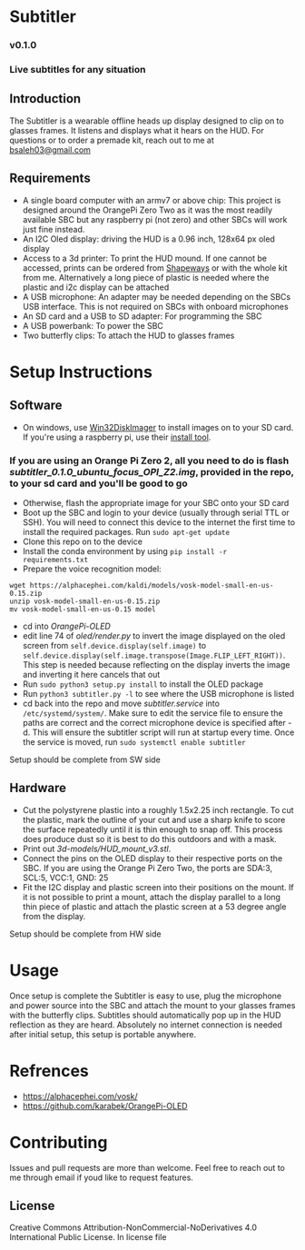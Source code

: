 # Subtitler
### v0.1.0
### Live subtitles for any situation
## Introduction
The Subtitler is a wearable offline heads up display designed to clip on to glasses frames. It listens and displays what it hears on the HUD. For questions or to order a premade kit, reach out to me at bsaleh03@gmail.com
## Requirements
- A single board computer with an armv7 or above chip: This project is designed around the OrangePi Zero Two as it was the most readily available SBC but any raspberry pi (not zero) and other SBCs will work just fine instead.
- An I2C Oled display: driving the HUD is a 0.96 inch, 128x64 px oled display
- Access to a 3d printer: To print the HUD mound. If one cannot be accessed, prints can be ordered from [Shapeways](https:shapeways.com) or with the whole kit from me. Alternatively a long piece of plastic is needed where the plastic and i2c display can be attached
- A USB microphone: An adapter may be needed depending on the SBCs USB interface. This is not required on SBCs with onboard microphones
- An SD card and a USB to SD adapter: For programming the SBC
- A USB powerbank: To power the SBC
- Two butterfly clips: To attach the HUD to glasses frames
# Setup Instructions
## Software
- On windows, use [Win32DiskImager](https://win32diskimager.org/) to install images on to your SD card. If you're using a raspberry pi, use their [install tool](https://www.raspberrypi.com/software/).
### If you are using an Orange Pi Zero 2, all you need to do is flash *subtitler_0.1.0_ubuntu_focus_OPI_Z2.img*, provided in the repo, to your sd card and you'll be good to go
- Otherwise, flash the appropriate image for your SBC onto your SD card
- Boot up the SBC and login to your device (usually through serial TTL or SSH). You will need to connect this device to the internet the first time to install the required packages. Run ```sudo apt-get update``` 
- Clone this repo on to the device
- Install the conda environment by using ```pip install -r requirements.txt```
- Prepare the voice recognition model:
```
wget https://alphacephei.com/kaldi/models/vosk-model-small-en-us-0.15.zip
unzip vosk-model-small-en-us-0.15.zip
mv vosk-model-small-en-us-0.15 model
```
- cd into *OrangePi-OLED*
- edit line 74 of *oled/render.py* to invert the image displayed on the oled screen from ```self.device.display(self.image)``` to ```self.device.display(self.image.transpose(Image.FLIP_LEFT_RIGHT))```. This step is needed because reflecting on the display inverts the image and inverting it here cancels that out
- Run ```sudo python3 setup.py install``` to install the OLED package
- Run ```python3 subtitler.py -l``` to see where the USB microphone is listed
- cd back into the repo and move *subtitler.service* into ```/etc/systemd/system/```. Make sure to edit the service file to ensure the paths are correct and the correct microphone device is specified after -d. This will ensure the subtitler script will run at startup every time. Once the service is moved, run ```sudo systemctl enable subtitler```

Setup should be complete from SW side

## Hardware
- Cut the polystyrene plastic into a roughly 1.5x2.25 inch rectangle. To cut the plastic, mark the outline of your cut and use a sharp knife to score the surface repeatedly until it is thin enough to snap off. This process does produce dust so it is best to do this outdoors and with a mask.
- Print out *3d-models/HUD_mount_v3.stl*.
- Connect the pins on the OLED display to their respective ports on the SBC. If you are using the Orange Pi Zero Two, the ports are SDA:3, SCL:5, VCC:1, GND: 25
- Fit the I2C display and plastic screen into their positions on the mount. If it is not possible to print a mount, attach the display parallel to a long thin piece of plastic and attach the plastic screen at a 53 degree angle from the display.

Setup should be complete from HW side

# Usage
Once setup is complete the Subtitler is easy to use, plug the microphone and power source into the SBC and attach the mount to your glasses frames with the butterfly clips. Subtitles should automatically pop up in the HUD reflection as they are heard. Absolutely no internet connection is needed after initial setup, this setup is portable anywhere.

# Refrences
- https://alphacephei.com/vosk/
- https://github.com/karabek/OrangePi-OLED

# Contributing
Issues and pull requests are more than welcome. Feel free to reach out to me through email if youd like to request features.

## License
Creative Commons Attribution-NonCommercial-NoDerivatives 4.0 International Public License. In license file
